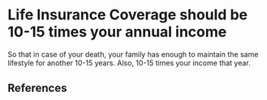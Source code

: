# Life Insurance Coverage should be 10-15 times your annual income

So that in case of your death, your family has enough to maintain the same lifestyle for another 10-15 years. Also, 10-15 times your income that year.

## References
